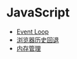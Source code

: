 # JavaScript

- [Event Loop](event-loop.md)
- [浏览器历史回退](history-back.md)
- [内存管理](memory-management.md)
